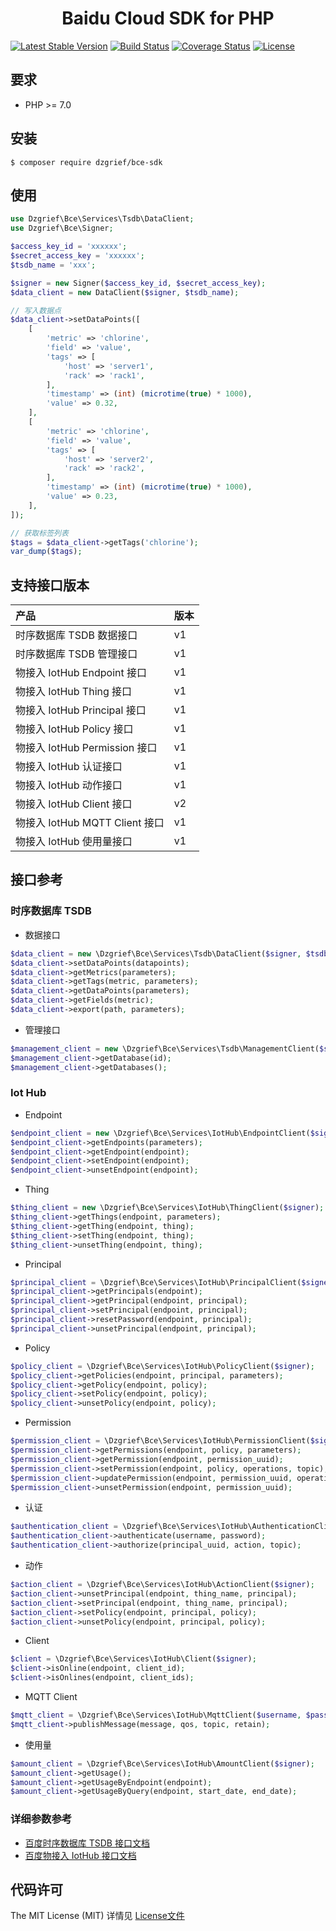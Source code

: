 <h1 align="center">Baidu Cloud SDK for PHP</h1>

[![Latest Stable Version](https://poser.pugx.org/dzgrief/bce-sdk/v/stable)](https://packagist.org/packages/dzgrief/bce-sdk)
[![Build Status](https://travis-ci.org/dzgrief/bce-sdk.svg?branch=master)](https://travis-ci.org/dzgrief/bce-sdk)
[![Coverage Status](https://coveralls.io/repos/github/dzgrief/bce-sdk/badge.svg?branch=master)](https://coveralls.io/github/dzgrief/bce-sdk?branch=master)
[![License](https://poser.pugx.org/dzgrief/bce-sdk/license)](https://packagist.org/packages/dzgrief/bce-sdk)

## 要求

- PHP >= 7.0

## 安装

```shell
$ composer require dzgrief/bce-sdk
```

## 使用

```php
use Dzgrief\Bce\Services\Tsdb\DataClient;
use Dzgrief\Bce\Signer;

$access_key_id = 'xxxxxx';
$secret_access_key = 'xxxxxx';
$tsdb_name = 'xxx';

$signer = new Signer($access_key_id, $secret_access_key);
$data_client = new DataClient($signer, $tsdb_name);

// 写入数据点
$data_client->setDataPoints([
    [
        'metric' => 'chlorine',
        'field' => 'value',
        'tags' => [
            'host' => 'server1',
            'rack' => 'rack1',
        ],
        'timestamp' => (int) (microtime(true) * 1000),
        'value' => 0.32,
    ],
    [
        'metric' => 'chlorine',
        'field' => 'value',
        'tags' => [
            'host' => 'server2',
            'rack' => 'rack2',
        ],
        'timestamp' => (int) (microtime(true) * 1000),
        'value' => 0.23,
    ],
]);

// 获取标签列表
$tags = $data_client->getTags('chlorine');
var_dump($tags);

```

## 支持接口版本

| 产品 | 版本 |
| :-------- | :-------- |
| 时序数据库 TSDB 数据接口 | v1 |
| 时序数据库 TSDB 管理接口 | v1 |
| 物接入 IotHub Endpoint 接口 | v1 |
| 物接入 IotHub Thing 接口 | v1 |
| 物接入 IotHub Principal 接口 | v1 |
| 物接入 IotHub Policy 接口 | v1 |
| 物接入 IotHub Permission 接口 | v1 |
| 物接入 IotHub 认证接口 | v1 |
| 物接入 IotHub 动作接口 | v1 |
| 物接入 IotHub Client 接口 | v2 |
| 物接入 IotHub MQTT Client 接口 | v1 |
| 物接入 IotHub 使用量接口 | v1 |

## 接口参考

### 时序数据库 TSDB

- 数据接口

```php
$data_client = new \Dzgrief\Bce\Services\Tsdb\DataClient($signer, $tsdb_name);
$data_client->setDataPoints(datapoints);
$data_client->getMetrics(parameters);
$data_client->getTags(metric, parameters);
$data_client->getDataPoints(parameters);
$data_client->getFields(metric);
$data_client->export(path, parameters);
```

- 管理接口

```php
$management_client = new \Dzgrief\Bce\Services\Tsdb\ManagementClient($signer);
$management_client->getDatabase(id);
$management_client->getDatabases();
```

### Iot Hub

- Endpoint

```php
$endpoint_client = new \Dzgrief\Bce\Services\IotHub\EndpointClient($signer);
$endpoint_client->getEndpoints(parameters);
$endpoint_client->getEndpoint(endpoint);
$endpoint_client->setEndpoint(endpoint);
$endpoint_client->unsetEndpoint(endpoint);
```

- Thing

```php
$thing_client = new \Dzgrief\Bce\Services\IotHub\ThingClient($signer);
$thing_client->getThings(endpoint, parameters);
$thing_client->getThing(endpoint, thing);
$thing_client->setThing(endpoint, thing);
$thing_client->unsetThing(endpoint, thing);
```

- Principal

```php
$principal_client = \Dzgrief\Bce\Services\IotHub\PrincipalClient($signer);
$principal_client->getPrincipals(endpoint);
$principal_client->getPrincipal(endpoint, principal);
$principal_client->setPrincipal(endpoint, principal);
$principal_client->resetPassword(endpoint, principal);
$principal_client->unsetPrincipal(endpoint, principal);
```

- Policy

```php
$policy_client = \Dzgrief\Bce\Services\IotHub\PolicyClient($signer);
$policy_client->getPolicies(endpoint, principal, parameters);
$policy_client->getPolicy(endpoint, policy);
$policy_client->setPolicy(endpoint, policy);
$policy_client->unsetPolicy(endpoint, policy);
```

- Permission

```php
$permission_client = \Dzgrief\Bce\Services\IotHub\PermissionClient($signer);
$permission_client->getPermissions(endpoint, policy, parameters);
$permission_client->getPermission(endpoint, permission_uuid);
$permission_client->setPermission(endpoint, policy, operations, topic);
$permission_client->updatePermission(endpoint, permission_uuid, operations, topic);
$permission_client->unsetPermission(endpoint, permission_uuid);
```

- 认证

```php
$authentication_client = \Dzgrief\Bce\Services\IotHub\AuthenticationClient($signer);
$authentication_client->authenticate(username, password);
$authentication_client->authorize(principal_uuid, action, topic);
```

- 动作

```php
$action_client = \Dzgrief\Bce\Services\IotHub\ActionClient($signer);
$action_client->unsetPrincipal(endpoint, thing_name, principal);
$action_client->setPrincipal(endpoint, thing_name, principal);
$action_client->setPolicy(endpoint, principal, policy);
$action_client->unsetPolicy(endpoint, principal, policy);
```

- Client

```php
$client = \Dzgrief\Bce\Services\IotHub\Client($signer);
$client->isOnline(endpoint, client_id);
$client->isOnlines(endpoint, client_ids);
```

- MQTT Client

```php
$mqtt_client = \Dzgrief\Bce\Services\IotHub\MqttClient($username, $password);
$mqtt_client->publishMessage(message, qos, topic, retain);
```

- 使用量

```php
$amount_client = \Dzgrief\Bce\Services\IotHub\AmountClient($signer);
$amount_client->getUsage();
$amount_client->getUsageByEndpoint(endpoint);
$amount_client->getUsageByQuery(endpoint, start_date, end_date);
```
   
### 详细参数参考

- [百度时序数据库 TSDB 接口文档](https://cloud.baidu.com/doc/TSDB/API.html)
- [百度物接入 IotHub 接口文档](https://cloud.baidu.com/doc/IOT/API.html)

## 代码许可

The MIT License (MIT) 详情见 [License文件](https://github.com/dzgrief/bce-sdk/blob/master/LICENSE)